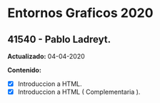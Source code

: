 # Entornos Graficos 2020

## 41540 - Pablo Ladreyt.

**Actualizado:** 04-04-2020

**Contenido:**
- [x] Introduccion a HTML.
- [x] Introduccion a HTML ( Complementaria ).
